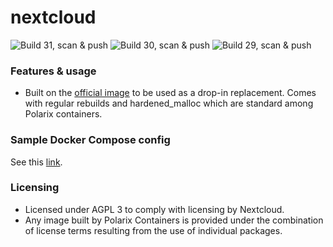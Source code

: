 # nextcloud

![Build 31, scan & push](https://github.com/Polarix-Containers/nextcloud/actions/workflows/build-31.yml/badge.svg)
![Build 30, scan & push](https://github.com/Polarix-Containers/nextcloud/actions/workflows/build-30.yml/badge.svg)
![Build 29, scan & push](https://github.com/Polarix-Containers/nextcloud/actions/workflows/build-29.yml/badge.svg)

### Features & usage
- Built on the [official image](https://github.com/nextcloud/docker) to be used as a drop-in replacement. Comes with regular rebuilds and hardened_malloc which are standard among Polarix containers.

### Sample Docker Compose config
See this [link](https://github.com/Metropolis-nexus/Docker-Compose-Files/tree/main/nextcloud).

### Licensing
- Licensed under AGPL 3 to comply with licensing by Nextcloud.
- Any image built by Polarix Containers is provided under the combination of license terms resulting from the use of individual packages.
